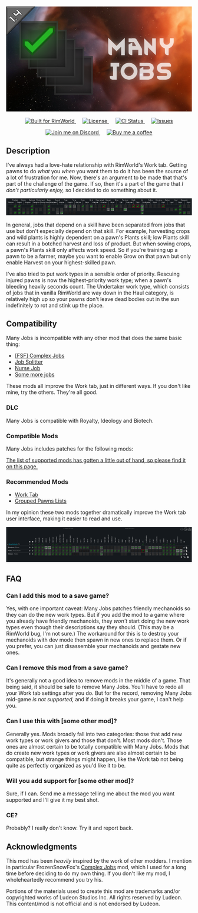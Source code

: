 <p align="center">
<img alt="" src="About/Preview.png">
</p>

<p align="center">
  <a href="https://rimworldgame.com/">
    <img alt="Built for RimWorld" src="https://img.shields.io/badge/dynamic/xml?url=https%3A%2F%2Fraw.githubusercontent.com%2FCaptainArbitrary%2FManyJobs%2Fmain%2FAbout%2FAbout.xml&query=%2FModMetaData%2FsupportedVersions%2Fli%5Blast()%5D&label=Built%20for%20RimWorld&style=for-the-badge" />
  </a>
&emsp;
  <a href="LICENSE">
    <img alt="License" src="https://img.shields.io/github/license/CaptainArbitrary/ManyJobs?style=for-the-badge" />
  </a>
&emsp;
  <a href="https://github.com/CaptainArbitrary/ManyJobs/actions/workflows/ci.yml">
    <img alt="CI Status" src="https://img.shields.io/github/actions/workflow/status/CaptainArbitrary/ManyJobs/ci.yml?style=for-the-badge&label=CI" />
  </a>
&emsp;
  <a href="https://github.com/CaptainArbitrary/ManyJobs/issues">
    <img alt="Issues" src="https://img.shields.io/github/issues/CaptainArbitrary/ManyJobs?style=for-the-badge" />
  </a>
</p>

<p align="center">
  <a href="https://discord.gg/4SrvKaQTB3">
    <img alt="Join me on Discord" src="https://img.shields.io/badge/join_me_on-discord-blue?style=for-the-badge&logo=discord"/>
  </a>
&emsp;
  <a href="https://ko-fi.com/T6T1NNFAL">
    <img alt="Buy me a coffee" src="https://shields.io/badge/ko--fi-Buy_me_a_coffee-ff5f5f?logo=ko-fi&style=for-the-badge"/>
  </a>
</p>

## Description

I've always had a love-hate relationship with RimWorld's Work tab. Getting pawns to do _what_ you _when_ you want them to do it has been the source of a lot of frustration for me. Now, there's an argument to be made that that's part of the challenge of the game. If so, then it's a part of the game that _I don't particularly enjoy,_ so I decided to do something about it.

[![Many Jobs Work Tab](.github/README/Many_Jobs_Work_Tab.png)](.github/README/Many_Jobs_Work_Tab.png?raw=true)

In general, jobs that depend on a skill have been separated from jobs that use but don't especially depend on that skill. For example, harvesting crops and wild plants is highly dependent on a pawn's Plants skill; low Plants skill can result in a botched harvest and loss of product. But when sowing crops, a pawn's Plants skill only affects work speed. So if you're training up a pawn to be a farmer, maybe you want to enable Grow on that pawn but only enable Harvest on your highest-skilled pawn.

I've also tried to put work types in a sensible order of priority. Rescuing injured pawns is now the highest-priority work type; when a pawn's bleeding heavily seconds count. The Undertaker work type, which consists of jobs that in vanilla RimWorld are way down in the Haul category, is relatively high up so your pawns don't leave dead bodies out in the sun indefinitely to rot and stink up the place.

## Compatibility

Many Jobs is incompatible with any other mod that does the same basic thing:

- [[FSF] Complex Jobs](https://steamcommunity.com/sharedfiles/filedetails/?id=2069684319)
- [Job Splitter](https://steamcommunity.com/sharedfiles/filedetails/?id=1211661009)
- [Nurse Job](https://steamcommunity.com/sharedfiles/filedetails/?id=1820501433)
- [Some more jobs](https://steamcommunity.com/sharedfiles/filedetails/?id=2245161494)

These mods all improve the Work tab, just in different ways. If you don't like mine, try the others. They're all good.

### DLC

Many Jobs is compatible with Royalty, Ideology and Biotech.

### Compatible Mods

Many Jobs includes patches for the following mods:

[The list of supported mods has gotten a little out of hand, so please find it on this page.](supported-mods.md)

### Recommended Mods

- [Work Tab](https://steamcommunity.com/sharedfiles/filedetails/?id=725219116)
- [Grouped Pawns Lists](https://steamcommunity.com/sharedfiles/filedetails/?id=2340773428)

In my opinion these two mods together dramatically improve the Work tab user interface, making it easier to read and use.

[![Work Tab Work Tab](.github/README/Work_Tab_Work_Tab_lol.png)](.github/README/Work_Tab_Work_Tab_lol.png?raw=true)

## FAQ

### Can I add this mod to a save game?

Yes, with one important caveat: Many Jobs patches friendly mechanoids so they can do the new work types. But if you add the mod to a game where you already have friendly mechanoids, they _won't_ start doing the new work types even though their descriptions say they should. (This may be a RimWorld bug, I'm not sure.) The workaround for this is to destroy your mechanoids with dev mode then spawn in new ones to replace them. Or if you prefer, you can just disassemble your mechanoids and gestate new ones.

### Can I remove this mod from a save game?

It's generally not a good idea to remove mods in the middle of a game. That being said, it should be safe to remove Many Jobs. You'll have to redo all your Work tab settings after you do. But for the record, removing Many Jobs mid-game _is not supported,_ and if doing it breaks your game, I can't help you.

### Can I use this with [some other mod]?

Generally yes. Mods broadly fall into two categories: those that add new work types or work givers and those that don't. Most mods don't. Those ones are almost certain to be totally compatible with Many Jobs. Mods that do create new work types or work givers are also almost certain to be compatible, but strange things might happen, like the Work tab not being quite as perfectly organized as you'd like it to be.

### Will you add support for [some other mod]?

Sure, if I can. Send me a message telling me about the mod you want supported and I'll give it my best shot.

### CE?

Probably? I really don't know. Try it and report back.

## Acknowledgments

This mod has been _heavily_ inspired by the work of other modders. I mention in particular FrozenSnowFox's [Complex Jobs](https://steamcommunity.com/sharedfiles/filedetails/?id=2069684319) mod, which I used for a long time before deciding to do my own thing. If you don't like my mod, I wholeheartedly recommend you try his.

Portions of the materials used to create this mod are trademarks and/or copyrighted works of Ludeon Studios Inc. All rights reserved by Ludeon. This content/mod is not official and is not endorsed by Ludeon.
